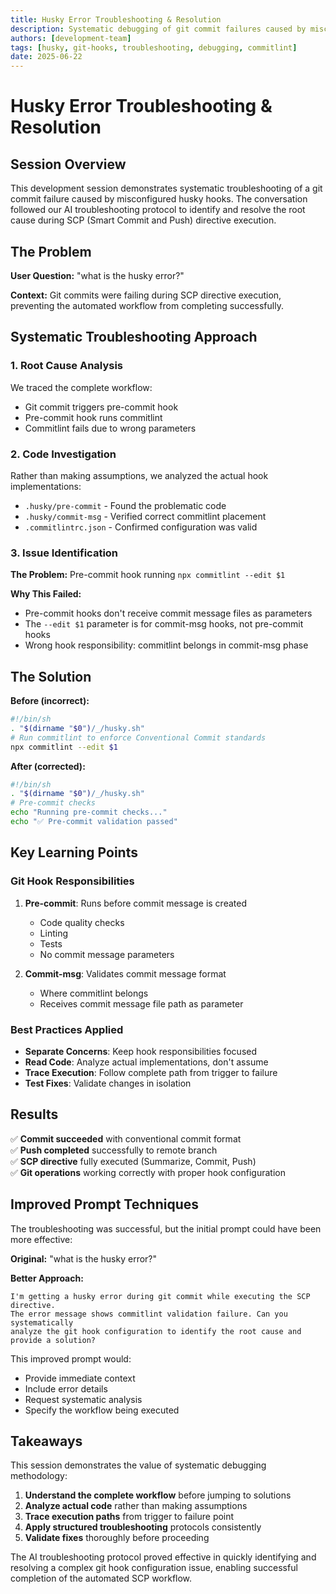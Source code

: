 ```yaml
---
title: Husky Error Troubleshooting & Resolution
description: Systematic debugging of git commit failures caused by misconfigured husky hooks
authors: [development-team]
tags: [husky, git-hooks, troubleshooting, debugging, commitlint]
date: 2025-06-22
---
```


# Husky Error Troubleshooting & Resolution

## Session Overview

This development session demonstrates systematic troubleshooting of a git commit failure caused by misconfigured husky hooks. The conversation followed our AI troubleshooting protocol to identify and resolve the root cause during SCP (Smart Commit and Push) directive execution.

<!-- truncate -->

## The Problem

**User Question:** "what is the husky error?"

**Context:** Git commits were failing during SCP directive execution, preventing the automated workflow from completing successfully.

## Systematic Troubleshooting Approach

### 1. Root Cause Analysis

We traced the complete workflow:
- Git commit triggers pre-commit hook 
- Pre-commit hook runs commitlint 
- Commitlint fails due to wrong parameters

### 2. Code Investigation

Rather than making assumptions, we analyzed the actual hook implementations:
- `.husky/pre-commit` - Found the problematic code
- `.husky/commit-msg` - Verified correct commitlint placement
- `.commitlintrc.json` - Confirmed configuration was valid

### 3. Issue Identification

**The Problem:** Pre-commit hook running `npx commitlint --edit $1`

**Why This Failed:**
- Pre-commit hooks don't receive commit message files as parameters
- The `--edit $1` parameter is for commit-msg hooks, not pre-commit hooks
- Wrong hook responsibility: commitlint belongs in commit-msg phase

## The Solution

**Before (incorrect):**
```bash
#!/bin/sh
. "$(dirname "$0")/_/husky.sh"
# Run commitlint to enforce Conventional Commit standards
npx commitlint --edit $1
```

**After (corrected):**
```bash
#!/bin/sh
. "$(dirname "$0")/_/husky.sh"
# Pre-commit checks
echo "Running pre-commit checks..."
echo "✅ Pre-commit validation passed"
```

## Key Learning Points

### Git Hook Responsibilities

1. **Pre-commit**: Runs before commit message is created
   - Code quality checks
   - Linting
   - Tests
   - No commit message parameters

2. **Commit-msg**: Validates commit message format
   - Where commitlint belongs
   - Receives commit message file path as parameter

### Best Practices Applied

- **Separate Concerns**: Keep hook responsibilities focused
- **Read Code**: Analyze actual implementations, don't assume
- **Trace Execution**: Follow complete path from trigger to failure
- **Test Fixes**: Validate changes in isolation

## Results

✅ **Commit succeeded** with conventional commit format  
✅ **Push completed** successfully to remote branch  
✅ **SCP directive** fully executed (Summarize, Commit, Push)  
✅ **Git operations** working correctly with proper hook configuration

## Improved Prompt Techniques

The troubleshooting was successful, but the initial prompt could have been more effective:

**Original:** "what is the husky error?"

**Better Approach:**
```
I'm getting a husky error during git commit while executing the SCP directive. 
The error message shows commitlint validation failure. Can you systematically 
analyze the git hook configuration to identify the root cause and provide a solution?
```

This improved prompt would:
- Provide immediate context
- Include error details
- Request systematic analysis
- Specify the workflow being executed

## Takeaways

This session demonstrates the value of systematic debugging methodology:

1. **Understand the complete workflow** before jumping to solutions
2. **Analyze actual code** rather than making assumptions
3. **Trace execution paths** from trigger to failure point
4. **Apply structured troubleshooting** protocols consistently
5. **Validate fixes** thoroughly before proceeding

The AI troubleshooting protocol proved effective in quickly identifying and resolving a complex git hook configuration issue, enabling successful completion of the automated SCP workflow.
